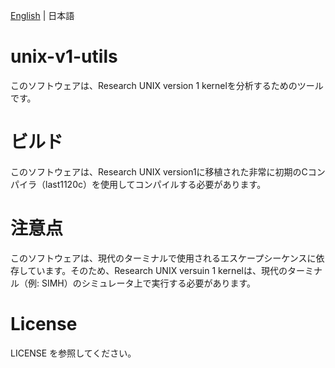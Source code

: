 [English](.README.md) | 日本語

# unix-v1-utils
このソフトウェアは、Research UNIX version 1 kernelを分析するためのツールです。

# ビルド
このソフトウェアは、Research UNIX version1に移植された非常に初期のCコンパイラ（last1120c）を使用してコンパイルする必要があります。

# 注意点
このソフトウェアは、現代のターミナルで使用されるエスケープシーケンスに依存しています。そのため、Research UNIX versuin 1 kernelは、現代のターミナル（例: SIMH）のシミュレータ上で実行する必要があります。

# License
LICENSE を参照してください。